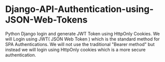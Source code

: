 # Django-API-Authentication-using-JSON-Web-Tokens
Python Django login and generate JWT Token using HttpOnly Cookies. We will Login using JWT( JSON Web Token ) which is the standard method for SPA Authentications. We will not use the traditional "Bearer method" but instead we will login using HttpOnly cookies which is a more secure authentication.
